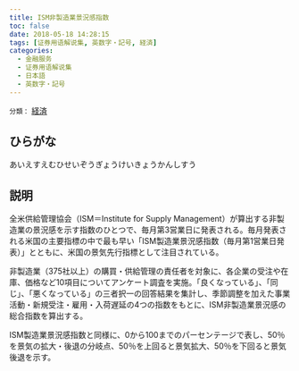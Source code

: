 ```yaml
---
title: ISM非製造業景況感指数
toc: false
date: 2018-05-18 14:28:15
tags: [证券用语解说集, 英数字・記号, 経済]
categories:
  - 金融服务
  - 证券用语解说集
  - 日本語
  - 英数字・記号
---
```


`分類：` [経済](/tags/経済/)

## ひらがな

あいえすえむひせいぞうぎょうけいきょうかんしすう

## 説明

全米供給管理協会（ISM＝Institute for Supply Management）が算出する非製造業の景況感を示す指数のひとつで、毎月第3営業日に発表される。毎月発表される米国の主要指標の中で最も早い「ISM製造業景況感指数（毎月第1営業日発表）」とともに、米国の景気先行指標として注目されている。

非製造業（375社以上）の購買・供給管理の責任者を対象に、各企業の受注や在庫、価格など10項目についてアンケート調査を実施。「良くなっている」、「同じ」、「悪くなっている」の三者択一の回答結果を集計し、季節調整を加えた事業活動・新規受注・雇用・入荷遅延の4つの指数をもとに、ISM非製造業景況感の総合指数を算出する。

ISM製造業景況感指数と同様に、0から100までのパーセンテージで表し、50％を景気の拡大・後退の分岐点、50％を上回ると景気拡大、50％を下回ると景気後退を示す。
